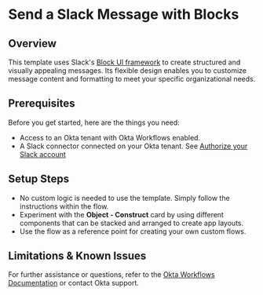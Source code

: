 # Send a Slack Message with Blocks

## Overview

This template uses Slack's [Block UI framework](https://api.slack.com/block-kit) to create structured and visually appealing messages. Its flexible design enables you to customize message content and formatting to meet your specific organizational needs.

## Prerequisites

Before you get started, here are the things you need:

- Access to an Okta tenant with Okta Workflows enabled.
- A Slack connector connected on your Okta tenant. See [Authorize your Slack account](https://help.okta.com/okta_help.htm?type=wf&id=ext-slack-misc-authorization)

## Setup Steps

- No custom logic is needed to use the template. Simply follow the instructions within the flow.
- Experiment with the **Object - Construct** card by using different components that can be stacked and arranged to create app layouts.
- Use the flow as a reference point for creating your own custom flows.

## Limitations & Known Issues

For further assistance or questions, refer to the [Okta Workflows Documentation](https://help.okta.com/wf/en-us/) or contact Okta support.